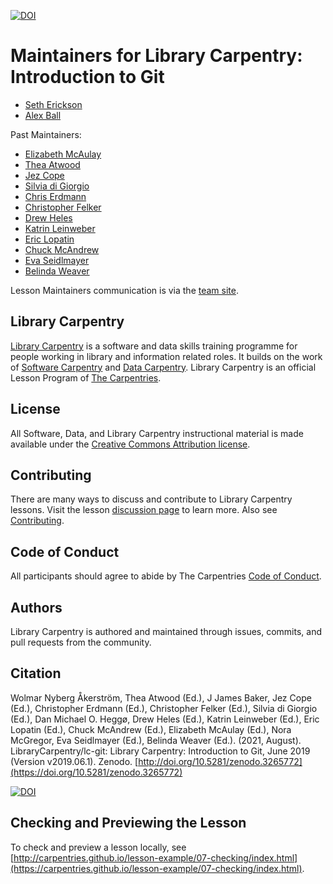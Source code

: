 [![DOI](https://zenodo.org/badge/DOI/10.5281/zenodo.3265772.svg)](https://doi.org/10.5281/zenodo.3265772)

# Maintainers for Library Carpentry: Introduction to Git

- [Seth Erickson](https://github.com/srerickson)
- [Alex Ball](https://github.com/alex-ball)

Past Maintainers:

- [Elizabeth McAulay](https://github.com/emcaulay)
- [Thea Atwood](https://github.com/tpatwood)
- [Jez Cope](https://github.com/jezcope)
- [Silvia di Giorgio](https://twitter.com/digiorgiosilvia)
- [Chris Erdmann](https://github.com/libcce)
- [Christopher Felker](https://github.com/doingarchives)
- [Drew Heles](https://github.com/dheles)
- [Katrin Leinweber](https://github.com/katrinleinweber)
- [Eric Lopatin](https://github.com/elopatin-uc3)
- [Chuck McAndrew](https://github.com/dcmcand)
- [Eva Seidlmayer](https://github.com/EvaSeidlmayer)
- [Belinda Weaver](https://github.com/weaverbel)

Lesson Maintainers communication is via the [team site](https://github.com/orgs/LibraryCarpentry/teams/lc-git-maintainers).

## Library Carpentry

[Library Carpentry](https://librarycarpentry.org) is a software and data skills training programme for people working in library and information related roles. It builds on the work of [Software Carpentry](https://software-carpentry.org/) and [Data Carpentry](https://www.datacarpentry.org/). Library Carpentry is an official Lesson Program of [The Carpentries](https://carpentries.org/).

## License

All Software, Data, and Library Carpentry instructional material is made available under the [Creative Commons Attribution
license](https://github.com/LibraryCarpentry/lc-git/blob/gh-pages/LICENSE.md).

## Contributing

There are many ways to discuss and contribute to Library Carpentry lessons. Visit the lesson [discussion page](https://librarycarpentry.org/lc-git/discuss/index.html) to learn more. Also see [Contributing](https://github.com/LibraryCarpentry/lc-git/blob/gh-pages/CONTRIBUTING.md).

## Code of Conduct

All participants should agree to abide by The Carpentries [Code of Conduct](https://docs.carpentries.org/topic_folders/policies/code-of-conduct.html).

## Authors

Library Carpentry is authored and maintained through issues, commits, and pull requests from the community.

## Citation

Wolmar Nyberg Åkerström, Thea Atwood (Ed.), J James Baker, Jez Cope (Ed.), Christopher Erdmann (Ed.), Christopher Felker (Ed.), Silvia di Giorgio (Ed.), Dan Michael O. Heggø, Drew Heles (Ed.), Katrin Leinweber (Ed.), Eric Lopatin (Ed.), Chuck McAndrew (Ed.), Elizabeth McAulay (Ed.), Nora McGregor, Eva Seidlmayer (Ed.), Belinda Weaver (Ed.). (2021, August). LibraryCarpentry/lc-git: Library Carpentry: Introduction to Git, June 2019 (Version v2019.06.1). Zenodo. [http://doi.org/10.5281/zenodo.3265772](https://doi.org/10.5281/zenodo.3265772)

[![DOI](https://zenodo.org/badge/DOI/10.5281/zenodo.3265772.svg)](https://doi.org/10.5281/zenodo.3265772)

## Checking and Previewing the Lesson

To check and preview a lesson locally, see [http://carpentries.github.io/lesson-example/07-checking/index.html](https://carpentries.github.io/lesson-example/07-checking/index.html).


